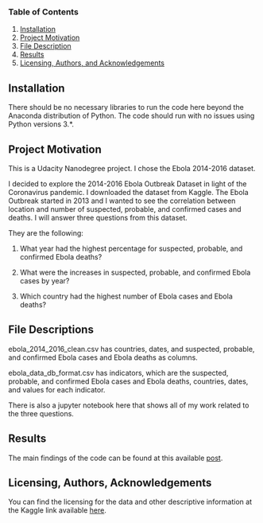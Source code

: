 ### Table of Contents

1. [Installation](#installation)
2. [Project Motivation](#motivation)
3. [File Description](#files)
4. [Results](#results)
5. [Licensing, Authors, and Acknowledgements](#licensing)

## Installation <a name="installation"></a>

There should be no necessary libraries to run the code here beyond the Anaconda distribution of Python. The code should run with no issues using Python versions 3.*.

## Project Motivation<a name="motivation"></a>

This is a Udacity Nanodegree project. I chose the Ebola 2014-2016 dataset. 

I decided to explore the 2014-2016 Ebola Outbreak Dataset in light of the Coronavirus pandemic. I downloaded the dataset from Kaggle. The Ebola Outbreak started in 2013 and I wanted to see the correlation between location and number of suspected, probable, and confirmed cases and deaths. I will answer three questions from this dataset. 

They are the following:

1. What year had the highest percentage for suspected, probable, and confirmed Ebola deaths?

2. What were the increases in suspected, probable, and confirmed Ebola cases by year?

3. Which country had the highest number of Ebola cases and Ebola deaths?

## File Descriptions <a name="files"></a>

ebola_2014_2016_clean.csv has countries, dates, and suspected, probable, and confirmed Ebola cases and Ebola deaths as columns.

ebola_data_db_format.csv has indicators, which are the suspected, probable, and confirmed Ebola cases and Ebola deaths, countries, dates, and values for each indicator.

There is also a jupyter notebook here that shows all of my work related to the three questions.

## Results<a name="results"></a>

The main findings of the code can be found at this available [post](https://medium.com/@rocketmaninspace/how-have-obesity-percentages-changed-based-on-year-location-and-sex-98b3a052a135).

## Licensing, Authors, Acknowledgements<a name="licensing"></a>

You can find the licensing for the data and other descriptive information at the Kaggle link available [here](https://www.kaggle.com/imdevskp/ebola-outbreak-20142016-complete-dataset/data).